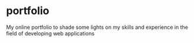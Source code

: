 # portfolio
My online portfolio to shade some lights on my skills and experience in the field of developing web applications
